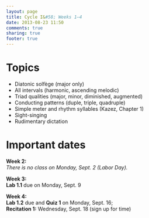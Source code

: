 ```yaml
---
layout: page
title: Cycle I&#58; Weeks 1–4
date: 2013-08-23 11:50
comments: true
sharing: true
footer: true
---
```


# Topics #

- Diatonic solfège (major only)  
- All intervals (harmonic, ascending melodic)  
- Triad qualities (major, minor, diminished, augmented)  
- Conducting patterns (duple, triple, quadruple)  
- Simple meter and rhythm syllables (Kazez, Chapter 1)  
- Sight-singing  
- Rudimentary dictation

# Important dates #

**Week 2:**  
*There is no class on Monday, Sept. 2 (Labor Day).*

**Week 3:**  
**Lab 1.1** due on Monday, Sept. 9

**Week 4:**  
**Lab 1.2** due and **Quiz 1** on Monday, Sept. 16;  
**Recitation 1:** Wednesday, Sept. 18 (sign up for time)